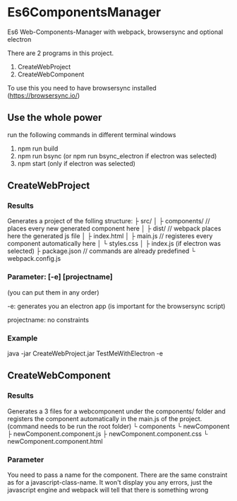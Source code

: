 # Es6ComponentsManager
Es6 Web-Components-Manager with webpack, browsersync and optional electron

There are 2 programs in this project.

1. CreateWebProject
2. CreateWebComponent

To use this you need to have browsersync installed (https://browsersync.io/)

## Use the whole power
run the following commands in different terminal windows
1. npm run build
2. npm run bsync (or npm run bsync_electron if electron was selected)
3. npm start (only if electron was selected)

## CreateWebProject
### Results
Generates a project of the folling structure:
├ src/
│ ├ components/ // places every new generated component here
│ ├ dist/       // webpack places here the generated js file
│ ├ index.html
│ ├ main.js     // registeres every component automatically here
│ └ styles.css
│
├ index.js (if electron was selected)
├ package.json  // commands are already predefined
└ webpack.config.js

### Parameter: [-e] [projectname]
(you can put them in any order)

-e: generates you an electron app (is important for the browsersync script)

projectname: no constraints

### Example
java -jar CreateWebProject.jar TestMeWithElectron -e

## CreateWebComponent
### Results
Generates a 3 files for a webcomponent under the components/ folder and registers the component automatically in the main.js of the project. (command needs to be run the root folder)
└ components
  └ newComponent
    ├ newComponent.component.js
    ├ newComponent.component.css
    └ newComponent.component.html
    
### Parameter
You need to pass a name for the component.
There are the same constraint as for a javascript-class-name. It won't display you any errors, just the javascript engine and webpack will tell that there is something wrong
